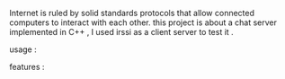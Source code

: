 Internet is ruled by solid standards protocols that allow connected computers to interact with each other.
this project is about a chat server implemented in C++ , I used irssi as a client server to test it .

usage :



features :
